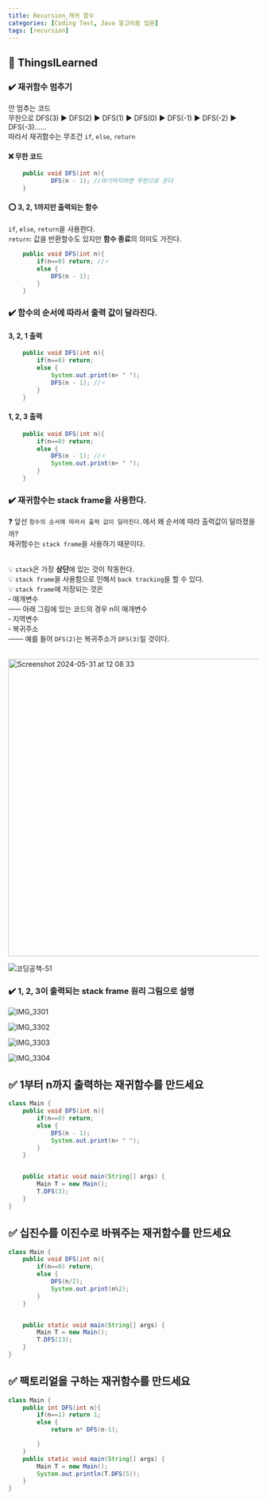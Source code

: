 ```yaml
---
title: Recursion_재귀 함수
categories: [Coding Test, Java 알고리즘 입문]
tags: [recursion]
---
```


## 🔵 ThingsILearned

### ✔️ 재귀함수 멈추기

안 멈추는 코드<br>
무한으로 DFS(3) ▶️ DFS(2) ▶️ DFS(1) ▶️ DFS(0) ▶️ DFS(-1) ▶️ DFS(-2) ▶️ DFS(-3)......<br>
따라서 재귀함수는 무조건 `if`, `else`, `return`<br>

#### ❌ 무한 코드

```java
    public void DFS(int n){
            DFS(n - 1); //여기까지하면 무한으로 돈다
    }
```

#### ⭕️ 3, 2, 1까지만 출력되는 함수

`if`, `else`, `return`을 사용한다.<br>
`return`: 값을 반환할수도 있지만 **함수 종료**의 의미도 가진다.<br>

```java
    public void DFS(int n){
        if(n==0) return; //⭐️
        else {
            DFS(n - 1);
        }
    }
```

### ✔️ 함수의 순서에 따라서 출력 값이 달라진다.

#### 3, 2, 1 출력

```java
    public void DFS(int n){
        if(n==0) return;
        else {
            System.out.print(n+ " ");
            DFS(n - 1); //⭐️
        }
    }
```

#### 1, 2, 3 출력

```java
    public void DFS(int n){
        if(n==0) return;
        else {
            DFS(n - 1); //⭐️
            System.out.print(n+ " ");
        }
    }
```

### ✔️ 재귀함수는 stack frame을 사용한다.

❓ 앞선 `함수의 순서에 따라서 출력 값이 달라진다.`에서 왜 순서에 따라 출력값이 달라졌을까?<br>
재귀함수는 `stack frame`을 사용하기 때문이다.<br>
<br>

💡 `stack`은 가장 **상단**에 있는 것이 작동한다.<br>
💡 `stack frame`을 사용함으로 인해서 `back tracking`을 할 수 있다.<br>
💡 `stack frame`에 저장되는 것은<br>
‐ 매개변수<br>
‐‐‐‐‐ 아래 그림에 있는 코드의 경우 n이 매개변수<br>
‐ 지역변수<br>
‐ 복귀주소<br>
‐‐‐‐‐‐ 예를 들어 `DFS(2)`는 복귀주소가 `DFS(3)`일 것이다.<br>
<br>

<img width="598" alt="Screenshot 2024-05-31 at 12 08 33" src="https://github.com/soheeparklee/sc_project_carrotmkt/assets/97790983/6631e024-38c0-4e81-a48d-21c005edc63a">

![코딩공책-51](https://github.com/soheeparklee/sc_project_carrotmkt/assets/97790983/c59bd0e3-f513-4737-ad44-3be4376b4c15)

### ✔️ 1, 2, 3이 출력되는 stack frame 원리 그림으로 설명

![IMG_3301](https://github.com/soheeparklee/sc_project_carrotmkt/assets/97790983/20e9ab50-e752-48d6-94ab-7847c67ddd95)

![IMG_3302](https://github.com/soheeparklee/sc_project_carrotmkt/assets/97790983/d0ea1676-9cf2-4bf0-a65b-b5411bc07390)

![IMG_3303](https://github.com/soheeparklee/sc_project_carrotmkt/assets/97790983/85417344-0d2f-4711-a74a-041561a98b87)

![IMG_3304](https://github.com/soheeparklee/sc_project_carrotmkt/assets/97790983/af1d0224-eb6e-4476-8385-caf2bd6b3e15)

## ✅ 1부터 n까지 출력하는 재귀함수를 만드세요

```java
class Main {
    public void DFS(int n){
        if(n==0) return;
        else {
            DFS(n - 1);
            System.out.print(n+ " ");
        }
    }


    public static void main(String[] args) {
        Main T = new Main();
        T.DFS(3);
    }
}
```

## ✅ 십진수를 이진수로 바꿔주는 재귀함수를 만드세요

```java
class Main {
    public void DFS(int n){
        if(n==0) return;
        else {
            DFS(n/2);
            System.out.print(n%2);
        }
    }


    public static void main(String[] args) {
        Main T = new Main();
        T.DFS(13);
    }
}
```

## ✅ 팩토리얼을 구하는 재귀함수를 만드세요

```java
class Main {
    public int DFS(int n){
        if(n==1) return 1;
        else {
            return n* DFS(n-1);

        }
    }
    public static void main(String[] args) {
        Main T = new Main();
        System.out.println(T.DFS(5));
    }
}
```
